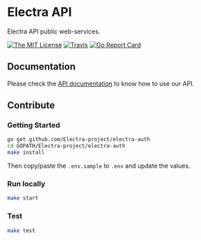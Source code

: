 # Electra API

Electra API public web-services.

[![The MIT License](https://img.shields.io/badge/license-MIT-orange.svg?style=flat-square)](http://opensource.org/licenses/MIT)
[![Travis](https://img.shields.io/travis/Electra-project/electra-auth.svg?style=flat-square)](https://travis-ci.org/Electra-project/electra-auth)
[![Go Report Card](https://goreportcard.com/badge/github.com/Electra-project/electra-auth?style=flat-square)](https://goreportcard.com/report/github.com/Electra-project/electra-auth)

## Documentation

Please check the [API documentation](https://electra-api-doc.herokuapp.com) to know how to use our API.

## Contribute

### Getting Started

```bash
go get github.com/Electra-project/electra-auth
cd GOPATH/Electra-project/electra-auth
make install
```

Then copy/paste the `.env.sample` to `.env` and update the values.

### Run locally

```bash
make start
```

### Test

```bash
make test
```
